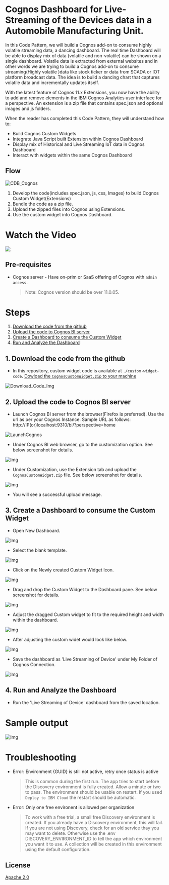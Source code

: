 
# Cognos Dashboard for Live-Streaming of the Devices data in a Automobile Manufacturing Unit.

In this Code Pattern, we will build a Cognos add-on to consume highly volatile streaming data, a dancing dashboard. 
The real time Dashboard will be able to display mix of data (volatile and non-volatile) can be shown on a single dashboard. Volatile data is extracted from external websites and in other words we are trying to build a Cognos add-on to consume streaming(Highly volatile )data like stock ticker or data from SCADA or IOT platform broadcast data. 
The idea is to build a dancing chart that captures volatile data and incrementally updates itself.

With the latest feature of Cognos 11.x Extensions, you now have the ability to add and remove elements in the IBM Cognos Analytics user interface for a perspective. An extension is a zip file that contains spec.json and optional images and js folders.


When the reader has completed this Code Pattern, they will understand how to:

* Build Cognos Custom Widgets
* Integrate Java Script built Extension within Cognos Dashboard
* Display mix of Historical and Live Streaming IoT data in Cognos Dashboard
* Interact with widgets within the same Cognos Dashboard

## Flow

![CDB_Cognos](https://github.com/srikanthIBM/cognos-dancing-dashboard/blob/master/images/DD_Flow.jpg)

1. Develop the code(includes spec.json, js, css, Images) to build Cognos Custom Widget(Extensions)
2. Bundle the code as a zip file.
3. Upload the zipped files into Cognos using Extensions.
4. Use the custom widget into Cognos Dashboard.
 


<!--Optionally, update this section when the video is created-->
# Watch the Video

[![](http://img.youtube.com/vi/Jxi7U7VOMYg/0.jpg)](https://www.youtube.com/watch?v=Jxi7U7VOMYg)

## Pre-requisites

* Cognos server - Have on-prim or SaaS offering of Cognos with `admin access`.
   > Note: Cognos version should be over 11.0.05.
   

# Steps

1. [Download the code from the github](#1-download-the-code-from-the-github)
2. [Upload the code to Cognos BI server](#2-upload-the-code-to-cognos-bi-server)
3. [Create a Dashboard to consume the Custom Widget](#3-create-a-dashboard-to-consume-the-custom-widget)
4. [Run and Analyze the Dashboard](#4-run-and-analyze-the-dashboard)


## 1. Download the code from the github

- In this repository, custom widget code is available at `./custom-widget-code`. [Dowload the `CognosCustomWidget.zip` to your machine](https://github.com/srikanthIBM/cognos-dancing-dashboard/tree/master/custom-widget-code/CognosCustomWidget.zip)


![Download_Code_Img](https://github.com/srikanthIBM/cognos-dancing-dashboard/blob/master/images/download_code.jpg)


## 2. Upload the code to Cognos BI server

- Launch Cognos BI server from the browser(Firefox is preferred). Use the url as per your Cognos Instance. 
Sample URL as follows: http://IP(or)localhost:9310/bi/?perspective=home
 
![LaunchCognos](https://github.com/srikanthIBM/cognos-dancing-dashboard/blob/master/images/LaunchCognos.jpg)

- Under Cognos BI web browser, go to the customization option. See below screenshot for details.

![Img](https://github.com/srikanthIBM/cognos-dancing-dashboard/blob/master/images/upload_BI.jpg)

-  Under Customization, use the Extension tab and upload the `CognosCustomWidget.zip` file. See below screenshot for details.

![Img](https://github.com/srikanthIBM/cognos-dancing-dashboard/blob/master/images/upload_BI1.jpg)

- You will see a successful upload message.

## 3. Create a Dashboard to consume the Custom Widget

- Open New Dashboard.

![Img](https://github.com/srikanthIBM/cognos-dancing-dashboard/blob/master/images/db1.jpg)

- Select the blank template.

![Img](https://github.com/srikanthIBM/cognos-dancing-dashboard/blob/master/images/db2.jpg)

- Click on the Newly created Custom Widget Icon.

![Img](https://github.com/srikanthIBM/cognos-dancing-dashboard/blob/master/images/cw1.jpg)

- Drag and drop the Custom Widget to the Dashboard pane. See below screenshot for details.

![Img](https://github.com/srikanthIBM/cognos-dancing-dashboard/blob/master/images/cw2.jpg)

- Adjust the dragged Custom widget to fit to the required height and width within the dashboard.

![Img](https://github.com/srikanthIBM/cognos-dancing-dashboard/blob/master/images/Adjust_Size.jpg)

- After adjusting the custom widet would look like below.

![Img](https://github.com/srikanthIBM/cognos-dancing-dashboard/blob/master/images/Adjust_Size1.jpg)

- Save the dashboard as 'Live Streaming of Device' under My Folder of Cognos Connection.

![Img](https://github.com/srikanthIBM/cognos-dancing-dashboard/blob/master/images/Save_Dashboard.jpg)


## 4. Run and Analyze the Dashboard

- Run the 'Live Streaming of Device' dashboard from the saved location.
 
 



# Sample output

![Img](https://github.com/srikanthIBM/cognos-dancing-dashboard/blob/master/images//Sample_Output.png)

<!--Optionally, include any troubleshooting tips (driver issues, etc)-->

# Troubleshooting

* Error: Environment {GUID} is still not active, retry once status is active

  > This is common during the first run. The app tries to start before the Discovery
environment is fully created. Allow a minute or two to pass. The environment should
be usable on restart. If you used `Deploy to IBM Cloud` the restart should be automatic.

* Error: Only one free environent is allowed per organization

  > To work with a free trial, a small free Discovery environment is created. If you already have
a Discovery environment, this will fail. If you are not using Discovery, check for an old
service thay you may want to delete. Otherwise use the .env DISCOVERY_ENVIRONMENT_ID to tell
the app which environment you want it to use. A collection will be created in this environment
using the default configuration.

<!-- keep this -->
## License

[Apache 2.0](LICENSE)


